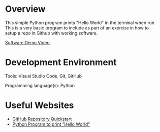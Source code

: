 # Overview

This simple Python program prints "Hello World" in the terminal when run. This is a very basic program to include as part of an exercise in how to setup a repo in Github with working software.

[Software Demo Video](https://youtu.be/ILQv-UF2LfY)

# Development Environment

Tools: Visual Studio Code, Git, GitHub

Programming language(s): Python

# Useful Websites

- [GitHub Repository Quickstart](https://docs.github.com/en/repositories/creating-and-managing-repositories/quickstart-for-repositories)
- [Python Program to print "Hello World"](https://www.geeksforgeeks.org/python-program-to-print-hello-world/)
